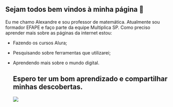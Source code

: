 ## Sejam todos bem vindos à minha página 👋

Eu me chamo Alexandre e sou professor de matemática. Atualmente sou formador EFAPE e faço parte da equipe Multiplica SP.
Como preciso aprender mais sobre as páginas da internet estou:

- Fazendo os cursos Alura;
- Pesquisando sobre ferramentas que utilizarei;
- Aprendendo mais sobre o mundo digital.

  ## Espero ter um bom aprendizado e compartilhar minhas descobertas.







  ![](https://tenor.com/pt-BR/view/kid-goku-peace-dragon-ball-goku-dragonball-gif-13182064284191073202)
